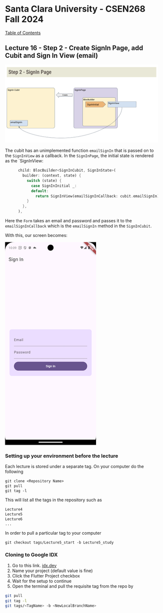 # Santa Clara University - CSEN268 Fall 2024

[Table of Contents](/toc.md)


## Lecture 16 - Step 2 - Create SignIn Page, add Cubit and Sign In View (email)

![Step 2](/assets/images/Auth_Step2.png)

The cubit has an unimplemented function `emailSignIn` that is passed on to the `SignInView` as a callback. In the `SignInPage`, the initial state is rendered as the `SignInView:
```dart
      child: BlocBuilder<SignInCubit, SignInState>(
        builder: (context, state) {
          switch (state) {
            case SignInInitial _:
            default:
              return SignInView(emailSignInCallback: cubit.emailSignIn);
          }
        },
      ),
```
Here the `Form` takes an email and password and passes it to the `emailSignInCallback` which is the `emailSignIn` method in the `SignInCubit`.

With this, our screen becomes:

<img src="/assets/images/AuthStep2_Screen.png" alt="Alt Text" width="300">
<!-- ![SignIn Screen](/assets/images/AuthStep2_Screen.png) -->



### Setting up your environment before the lecture

Each lecture is stored under a separate tag. On your computer do the following

    git clone <Repository Name>
    git pull
    git tag -l

This will list all the tags in the repository such as

    Lecture4
    Lecture5
    Lecture6
    ...

In order to pull a particular tag to your computer

    git checkout tags/Lecture5_start -b Lecture5_study

### Cloning to Google IDX

1. Go to this link. [idx.dev](https://idx.google.com/import?url=https://github.com/mehmetartun/CSEN268-F24)
2. Name your project (default value is fine)
3. Click the Flutter Project checkbox
4. Wait for the setup to continue
5. Open the terminal and pull the requisite tag from the repo by
```zsh
git pull
git tag -l
git tags/<TagName> -b <NewLocalBranchName>
```



